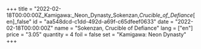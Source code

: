 +++
title = "2022-02-18T00:00:00Z_Kamigawa:_Neon_Dynasty_Sokenzan,_Crucible_of_Defiance_[en]_false"
id = "aa548dcd-c1dd-492d-a69f-c65dfeef0633"
date = "2022-02-18T00:00:00Z"
name = "Sokenzan, Crucible of Defiance"
lang = ["en"]
price = "3.05"
quantity = 4
foil = false
set = "Kamigawa: Neon Dynasty"
+++
